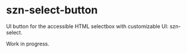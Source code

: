 # szn-select-button

UI button for the accessible HTML selectbox with customizable UI: szn-select.

Work in progress.
